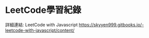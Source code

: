 # LeetCode學習紀錄

詳細連結: LeetCode with Javascript
https://skyyen999.gitbooks.io/-leetcode-with-javascript/content/
